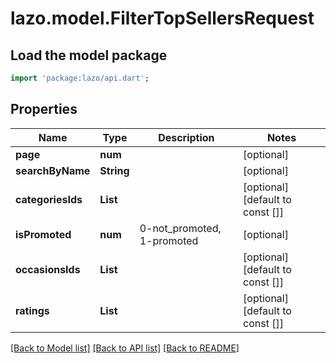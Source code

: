 # lazo.model.FilterTopSellersRequest

## Load the model package
```dart
import 'package:lazo/api.dart';
```

## Properties
Name | Type | Description | Notes
------------ | ------------- | ------------- | -------------
**page** | **num** |  | [optional] 
**searchByName** | **String** |  | [optional] 
**categoriesIds** | **List<String>** |  | [optional] [default to const []]
**isPromoted** | **num** | 0-not_promoted, 1-promoted | [optional] 
**occasionsIds** | **List<String>** |  | [optional] [default to const []]
**ratings** | **List<String>** |  | [optional] [default to const []]

[[Back to Model list]](../README.md#documentation-for-models) [[Back to API list]](../README.md#documentation-for-api-endpoints) [[Back to README]](../README.md)


